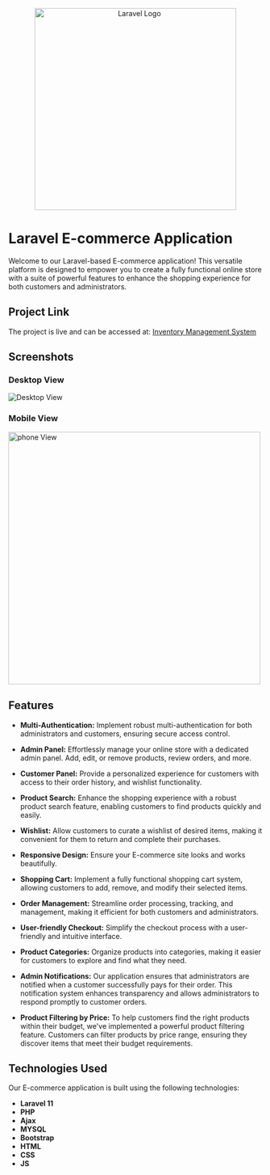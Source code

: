 <p align="center"><a href="https://laravel.com" target="_blank"><img src="https://raw.githubusercontent.com/laravel/art/master/logo-lockup/5%20SVG/2%20CMYK/1%20Full%20Color/laravel-logolockup-cmyk-red.svg" width="400" alt="Laravel Logo"></a></p>


# Laravel E-commerce Application

Welcome to our Laravel-based E-commerce application! This versatile platform is designed to empower you to create a fully functional online store with a suite of powerful features to enhance the shopping experience for both customers and administrators.

## Project Link

The project is live and can be accessed at: [Inventory Management System](https://a22m.alsafwa1.com/)

## Screenshots

### Desktop View
![Desktop View](./assets/desktop.png)

### Mobile View
<img src="./assets/photo.jpg" alt="phone View" style="height: 500px;" />

## Features

- **Multi-Authentication:** Implement robust multi-authentication for both administrators and customers, ensuring secure access control.

- **Admin Panel:** Effortlessly manage your online store with a dedicated admin panel. Add, edit, or remove products, review orders, and more.

- **Customer Panel:** Provide a personalized experience for customers with access to their order history, and wishlist functionality.

- **Product Search:** Enhance the shopping experience with a robust product search feature, enabling customers to find products quickly and easily.

- **Wishlist:** Allow customers to curate a wishlist of desired items, making it convenient for them to return and complete their purchases.

- **Responsive Design:** Ensure your E-commerce site looks and works beautifully.

- **Shopping Cart:** Implement a fully functional shopping cart system, allowing customers to add, remove, and modify their selected items.

- **Order Management:** Streamline order processing, tracking, and management, making it efficient for both customers and administrators.

- **User-friendly Checkout:** Simplify the checkout process with a user-friendly and intuitive interface.

- **Product Categories:** Organize products into categories, making it easier for customers to explore and find what they need.

- **Admin Notifications:** Our application ensures that administrators are notified when a customer successfully pays for their order. This notification system enhances transparency and allows administrators to respond promptly to customer orders.
 
- **Product Filtering by Price:** To help customers find the right products within their budget, we've implemented a powerful product filtering feature. Customers can filter products by price range, ensuring they discover items that meet their budget requirements.



## Technologies Used

Our E-commerce application is built using the following technologies:

- **Laravel 11** 
- **PHP**
- **Ajax**
- **MYSQL**
- **Bootstrap**
- **HTML**
- **CSS**
- **JS** 


